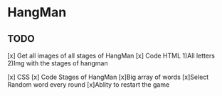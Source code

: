 # HangMan
## TODO 
[x] Get all images of all stages of HangMan
[x] Code HTML 
1)All letters
2)Img with the stages of hangman


[x] CSS
[x] Code Stages of HangMan
[x]Big array of words
[x]Select Random word every round
[x]Ablity to restart the game



